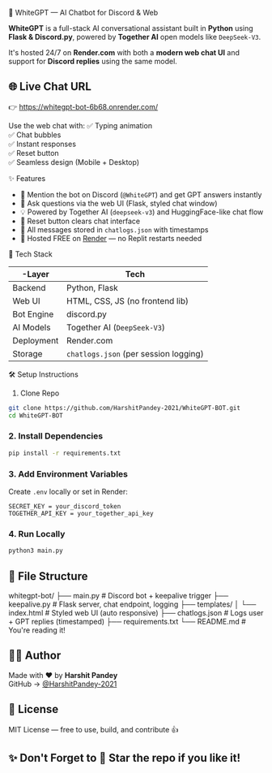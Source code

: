  🤖 WhiteGPT — AI Chatbot for Discord & Web

**WhiteGPT** is a full-stack AI conversational assistant built in **Python** using **Flask & Discord.py**, powered by **Together AI** open models like `DeepSeek-V3`.

It's hosted 24/7 on **Render.com** with both a **modern web chat UI** and support for **Discord replies** using the same model.


## 🌐 Live Chat URL

👉 https://whitegpt-bot-6b68.onrender.com/

Use the web chat with:
✅ Typing animation  
✅ Chat bubbles  
✅ Instant responses  
✅ Reset button  
✅ Seamless design (Mobile + Desktop)



 ✨ Features

- 🤖 Mention the bot on Discord (`@WhiteGPT`) and get GPT answers instantly
- 💬 Ask questions via the web UI (Flask, styled chat window)
- 💡 Powered by Together AI (`deepseek-v3`) and HuggingFace-like chat flow
- 🔁 Reset button clears chat interface
- 💾 All messages stored in `chatlogs.json` with timestamps
- 🚀 Hosted FREE on [Render](https://render.com) — no Replit restarts needed



🔧 Tech Stack

 -Layer       | Tech                         
--------------|------------------------------|
  Backend     | Python, Flask                
  Web UI      | HTML, CSS, JS (no frontend lib) 
  Bot Engine  | discord.py                   
  AI Models   | Together AI (`DeepSeek-V3`)  
  Deployment  | Render.com                   
  Storage     | `chatlogs.json` (per session logging) 



 🛠 Setup Instructions

 1. Clone Repo

```bash
git clone https://github.com/HarshitPandey-2021/WhiteGPT-BOT.git
cd WhiteGPT-BOT
```

### 2. Install Dependencies

```bash
pip install -r requirements.txt
```

### 3. Add Environment Variables

Create `.env` locally or set in Render:

```
SECRET_KEY = your_discord_token
TOGETHER_API_KEY = your_together_api_key
```

### 4. Run Locally

```bash
python3 main.py
```


## 📁 File Structure


whitegpt-bot/
├── main.py           # Discord bot + keepalive trigger
├── keepalive.py      # Flask server, chat endpoint, logging
├── templates/
│   └── index.html    # Styled web UI (auto responsive)
├── chatlogs.json     # Logs user + GPT replies (timestamped)
├── requirements.txt
└── README.md         # You're reading it!




## 👨‍💻 Author

Made with ❤️ by **Harshit Pandey**  
GitHub → [@HarshitPandey-2021](https://github.com/HarshitPandey-2021)


## 🪪 License

MIT License — free to use, build, and contribute 👍



## ✨ Don't Forget to 🌟 Star the repo if you like it!
